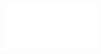 ![Proposition 2. The establishment of this kingdom, was determined before, and designed and prepared from, the foundation of the world.](Proposition%202.%20The%20establishment%20of%20this%20kingdom,%20was%20determined%20before,%20and%20designed%20and%20prepared%20from,%20the%20foundation%20of%20the%20world..md) 